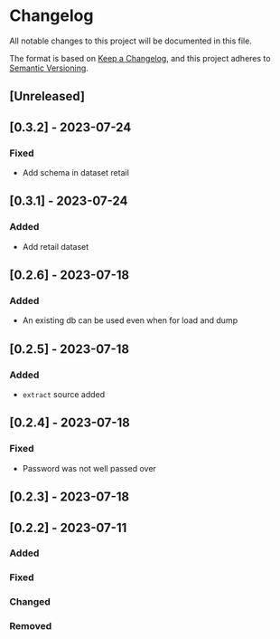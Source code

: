 # Changelog

All notable changes to this project will be documented in this file.

The format is based on [Keep a Changelog](https://keepachangelog.com/en/1.0.0/),
and this project adheres to [Semantic Versioning](https://semver.org/spec/v2.0.0.html).

## [Unreleased]

## [0.3.2] - 2023-07-24
### Fixed
- Add schema in dataset retail

## [0.3.1] - 2023-07-24
### Added
- Add retail dataset

## [0.2.6] - 2023-07-18
### Added
- An existing db can be used even when for load and dump

## [0.2.5] - 2023-07-18
### Added
- `extract` source added

## [0.2.4] - 2023-07-18
### Fixed
- Password was not well passed over

## [0.2.3] - 2023-07-18
## [0.2.2] - 2023-07-11

### Added

### Fixed

### Changed

### Removed
